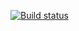 [![Build status](https://ci.appveyor.com/api/projects/status/twnrlaihoep87u8r?svg=true)](https://ci.appveyor.com/project/Timofeeva166/patterns)
